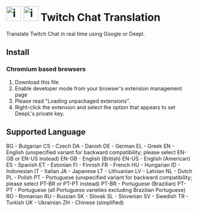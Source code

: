 # <img src="https://cdn.discordapp.com/attachments/815585818444955681/1033744508980039760/unknown.png" alt="img" width="40" height="40"> <img src="https://cdn.discordapp.com/attachments/815585818444955681/1033744657156407416/unknown.png" alt="img"  width="40" height="40"> Twitch Chat Translation

Translate Twitch Chat in real time using Google or Deepl.

## Install 

### Chromium based browsers

1. Download this file
2. Enable developer mode from your browser's extension management page
3. Please read "Loading unpackaged extensions".
4. Right-click the extension and select the option that appears to set DeepL's private key.

## Supported Language
BG - Bulgarian
CS - Czech
DA - Danish
DE - German
EL - Greek
EN - English (unspecified variant for backward compatibility; please select EN-GB or EN-US instead)
EN-GB - English (British)
EN-US - English (American)
ES - Spanish
ET - Estonian
FI - Finnish
FR - French
HU - Hungarian
ID - Indonesian
IT - Italian
JA - Japanese
LT - Lithuanian
LV - Latvian
NL - Dutch
PL - Polish
PT - Portuguese (unspecified variant for backward compatibility; please select PT-BR or PT-PT instead)
PT-BR - Portuguese (Brazilian)
PT-PT - Portuguese (all Portuguese varieties excluding Brazilian Portuguese)
RO - Romanian
RU - Russian
SK - Slovak
SL - Slovenian
SV - Swedish
TR - Turkish
UK - Ukrainian
ZH - Chinese (simplified)